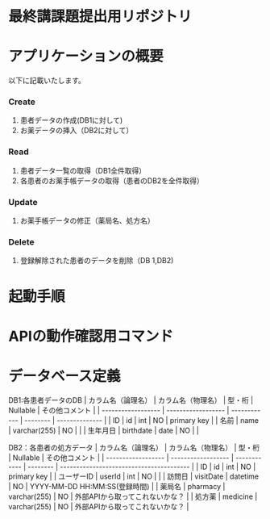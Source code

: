 # 最終講課題提出用リポジトリ

# アプリケーションの概要
以下に記載いたします。

### Create
1. 患者データの作成(DB1に対して)
2. お薬データの挿入（DB2に対して）

### Read
1. 患者データ一覧の取得（DB1全件取得）
2. 各患者のお薬手帳データの取得（患者のDB2を全件取得）

### Update
1. お薬手帳データの修正（薬局名、処方名）

### Delete
1. 登録解除された患者のデータを削除（DB 1,DB2)

# 起動手順

# APIの動作確認用コマンド

# データベース定義

DB1:各患者データのDB
| カラム名（論理名） | カラム名（物理名） | 型・桁       | Nullable | その他コメント | 
| ------------------ | ------------------ | ------------ | -------- | -------------- | 
| ID                 | id                 | int          | NO       | primary key    | 
| 名前               | name               | varchar(255) | NO       |                | 
| 生年月日           | birthdate          | date         | NO       |                 | 

DB2：各患者の処方データ
| カラム名（論理名） | カラム名（物理名） | 型・桁       | Nullable | その他コメント                           | 
| ------------------ | ------------------ | ------------ | -------- | ---------------------------------------- | 
| ID                 | id                 | int          | NO       | primary key                              | 
| ユーザーID          | userId             | int          | NO       |                                           | 
| 訪問日             | visitDate          | datetime     | NO       | YYYY-MM-DD HH:MM:SS(登録時間) | 
| 薬局名             | pharmacy           | varchar(255) | NO       | 外部APIから取ってこれないかな？          | 
| 処方薬             | medicine           | varchar(255) | NO       | 外部APIから取ってこれないかな？          | 
